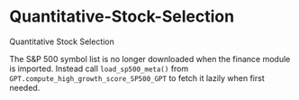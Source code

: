 # Quantitative-Stock-Selection
Quantitative Stock Selection

The S&P 500 symbol list is no longer downloaded when the finance module is
imported.  Instead call ``load_sp500_meta()`` from
``GPT.compute_high_growth_score_SP500_GPT`` to fetch it lazily when first
needed.
